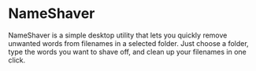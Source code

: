 # NameShaver
NameShaver is a simple desktop utility that lets you quickly remove unwanted words from filenames in a selected folder. Just choose a folder, type the words you want to shave off, and clean up your filenames in one click.
